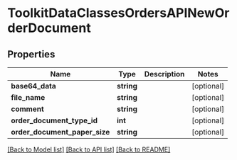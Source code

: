 # ToolkitDataClassesOrdersAPINewOrderDocument

## Properties
Name | Type | Description | Notes
------------ | ------------- | ------------- | -------------
**base64_data** | **string** |  | [optional] 
**file_name** | **string** |  | [optional] 
**comment** | **string** |  | [optional] 
**order_document_type_id** | **int** |  | [optional] 
**order_document_paper_size** | **string** |  | [optional] 

[[Back to Model list]](../README.md#documentation-for-models) [[Back to API list]](../README.md#documentation-for-api-endpoints) [[Back to README]](../README.md)


